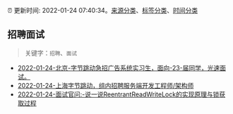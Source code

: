 :alarm_clock: 更新时间: 2022-01-24 07:40:34。[来源分类](../README.md)、[标签分类](../TAGS.md)、[时间分类](../TIMELINE.md)

## 招聘面试


> 关键字：`招聘`、`面试`



- [2022-01-24-北京-字节跳动急招广告系统实习生，面向-23-届同学，光速面试。](https://www.v2ex.com/t/830285) 
- [2022-01-24-上海字节跳动，组内招聘服务端开发工程师/架构师](https://www.v2ex.com/t/830263) 
- [2022-01-24-面试官问:-说一说ReentrantReadWriteLock的实现原理与锁获取过程](https://toutiao.io/k/001uotl) 